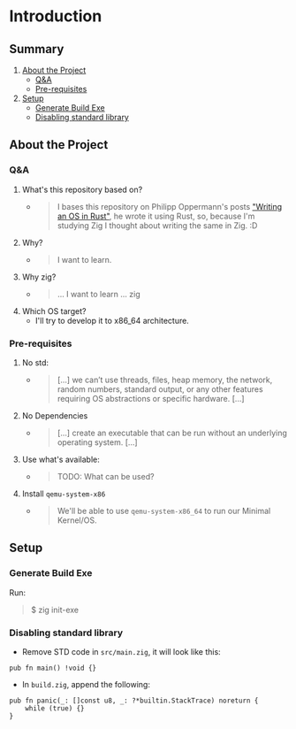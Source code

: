 # Introduction

## Summary
1. [About the Project](#about-the-project)
    - [Q&A](#q&a)
    - [Pre-requisites](#pre-requisites)
2. [Setup](#setup)
    - [Generate Build Exe](#generate-build-exe)
    - [Disabling standard library](#disabling-standard-library)


## About the Project

### Q&A
1. What's this repository based on?
    - > I bases this repository on Philipp Oppermann's posts ["Writing an OS in Rust"](https://os.phil-opp.com/), he wrote it using Rust, so, because I'm studying  Zig I thought about writing the same in Zig. :D 
2. Why?
    - > I want to learn.
3. Why zig?
    - > ... I want to learn ... zig
4. Which OS target?
    - I'll try to develop it to x86_64 architecture.

<!-- 
    TODO: 
        - Add more info
-->

### Pre-requisites
1. No std:
    - > [...] we can’t use threads, files, heap memory, the network, random numbers, standard output, or any other features requiring OS abstractions or specific hardware. [...]
2. No Dependencies
    - > [...] create an executable that can be run without an underlying operating system. [...]
3. Use what's available:
    - > TODO: What can be used?
4. Install `qemu-system-x86`
    - > We'll be able to use `qemu-system-x86_64` to run our Minimal Kernel/OS.

## Setup

### Generate Build Exe
Run: 
> $ zig init-exe

### Disabling standard library
- Remove STD code in `src/main.zig`, it will look like this:
```zig
pub fn main() !void {}
```

- In `build.zig`, append the following:
```zig
pub fn panic(_: []const u8, _: ?*builtin.StackTrace) noreturn {
    while (true) {}
}
```
